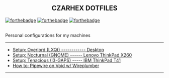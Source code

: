 <h2 align="center">CZARHEX DOTFILES</h2>

[![forthebadge](https://forthebadge.com/images/badges/compatibility-club-penguin.svg)](https://forthebadge.com) 
[![forthebadge](https://forthebadge.com/images/badges/just-plain-nasty.svg)](https://forthebadge.com) 
[![forthebadge](https://forthebadge.com/images/badges/built-with-swag.svg)](https://forthebadge.com) 

<br/>
Personal configurations for my machines
<br/>

** **

* [Setup: Overlord (LXQt) ------------ Desktop](https://github.com/czarhex/dotfiles/blob/main/OVERLORD.md)
* [Setup: Nocturnal (GNOME) ------ Lenovo ThinkPad X260](https://github.com/czarhex/dotfiles/blob/main/NOCTURNAL.md)
* [Setup: Tenacious (I3-GAPS) ----- IBM ThinkPad T41](https://www.youtube.com/watch?v=dQw4w9WgXcQ)
* [How to: Pipewire on Void w/ Wireplumber](https://github.com/czarhex/dotfiles/blob/main/PIPEVOID.md)

** **
